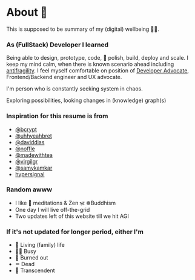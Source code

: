 # About 🌈

This is supposed to be summary of my (digital) wellbeing 💆‍♂️.

### As (FullStack) Developer I learned
Being able to design, prototype, code, 💅 polish, build, deploy and scale. 
I keep my mind calm, when there is known scenario ahead including [antifragility](https://en.wikipedia.org/wiki/Antifragility). 
I feel myself comfortable on position of [Developer Advocate](https://www.quora.com/What-exactly-is-the-job-of-a-developer-advocate), 
Frontend/Backend engineer and UX advocate.

I'm person who is constantly seeking system in chaos.

Exploring possibilities, looking changes in (knowledge) graph(s)

### Inspiration for this resume is from
* [@bcrypt](https://diracdeltas.github.io/blog/about)
* [@uhhyeahbret](https://bret.io)
* [@daviddias](https://daviddias.me/about)
* [@noffle](http://blog.eight45.net/2017/01/11/eight-years.html)
* [@madewithtea](https://www.madewithtea.com)
* [@virgilgr](http://virgil.gr)
* [@samykamkar](https://samy.pl)
* [hypersignal](https://en.wiktionary.org/wiki/hypersignal)

### Random awww
* I like 🙏 meditations & Zen 🕉️ ☸️Buddhism
* One day I will live off-the-grid
* Two updates left of this website till we hit AGI

### If it's not updated for longer period, either I'm 
* 🕺 Living (family) life 
* 👨‍💻 Busy 
* 🚨 Burned out 
* ⚰️ Dead 
* 🧠 Transcendent 

